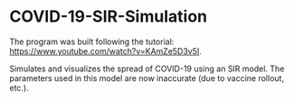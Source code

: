 # COVID-19-SIR-Simulation
The program was built following the tutorial: https://www.youtube.com/watch?v=KAmZe5D3v5I.

Simulates and visualizes the spread of COVID-19 using an SIR model. The parameters used in this model are now inaccurate (due to vaccine rollout, etc.).
